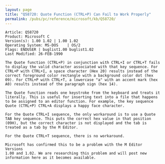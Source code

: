 ```yaml
---
layout: page
title: "Q58720: Quote Function (CTRL+P) Can Fail to Work Properly"
permalink: /pubs/pc/reference/microsoft/kb/Q58720/
---
```


	Article: Q58720
	Product: Microsoft C
	Version(s): 1.00 1.02 | 1.00 1.02
	Operating System: MS-DOS    | OS/2
	Flags: ENDUSER | buglist1.00 buglist1.02
	Last Modified: 26-FEB-1990
	
	The Quote function (CTRL+P) in conjunction with CTRL+I or CTRL+T fails
	to display the valid character associated with that key sequence. For
	CTRL+P with CTRL+I, a space character (Hex 20) results instead of the
	correct foreground color rectangle with a background color dot (hex
	09). For CTRL+P with CTRL+T, a lowercase "a" with an accent mark (hex
	A0) results instead of the paragraph sign (hex 14).
	
	The Quote function reads one keystroke from the keyboard and treats it
	literally. This is useful for inserting text into a file that happens
	to be assigned to an editor function. For example, the key sequence
	Quote (CTRL+P) CTRL+A displays a happy face character.
	
	For the Quote CTRL+I sequence, the only workaround is to use a Quote
	TAB key sequence. This puts the correct hex value in that position
	(09H), but the correct character is not displayed and the tab is
	treated as a tab by the M Editor.
	
	For the Quote CTRL+T sequence, there is no workaround.
	
	Microsoft has confirmed this to be a problem with the M Editor Versions
	1.00 and 1.02. We are researching this problem and will post new
	information here as it becomes available.
